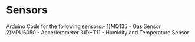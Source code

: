 # Sensors
Arduino Code for the following sensors:-
1)MQ135 - Gas Sensor
2)MPU6050 - Accerlerometer
3)DHT11 - Humidity and Temperature Sensor
